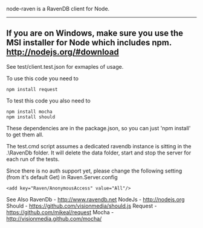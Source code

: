 node-raven is a RavenDB client for Node.

---
If you are on Windows, make sure you use the MSI installer for Node which includes npm.
http://nodejs.org/#download
---

See test/client.test.json for exmaples of usage.

To use this code you need to
```
npm install request
```

To test this code you also need to
```
npm install mocha
npm install should
```

These dependencies are in the package.json, so you can just 'npm install' to get them all.

The test.cmd script assumes a dedicated ravendb instance is sitting in the .\RavenDb folder.
It will delete the data folder, start and stop the server for each run of the tests.

Since there is no auth support yet, please change the following setting (from it's default Get) in Raven.Server.config
```
<add key="Raven/AnonymousAccess" value="All"/>
```

See Also
RavenDb - http://www.ravendb.net
NodeJs - http://nodejs.org
Should - https://github.com/visionmedia/should.js
Request - https://github.com/mikeal/request
Mocha - http://visionmedia.github.com/mocha/
